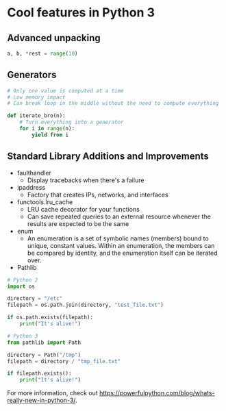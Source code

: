 # Cool features in Python 3

## Advanced unpacking

```python
a, b, *rest = range(10)
```

## Generators

```python
# Only one value is computed at a time
# Low memory impact
# Can break loop in the middle without the need to compute everything

def iterate_bro(n):
    # Turn everything into a generator
    for i in range(n):
        yield from i
```

## Standard Library Additions and Improvements

- faulthandler
    - Display tracebacks when there's a failure
- ipaddress
    - Factory that creates IPs, networks, and interfaces
- functools.lru_cache
    - LRU cache decorator for your functions
    - Can save repeated queries to an external resource whenever the results are expected to be the same
- enum
    - An enumeration is a set of symbolic names (members) bound to unique, constant values. Within an enumeration, the members can be compared by identity, and the enumeration itself can be iterated over.
- Pathlib
```python
# Python 2
import os

directory = "/etc"
filepath = os.path.join(directory, "test_file.txt")

if os.path.exists(filepath):
    print("It's alive!")

# Python 3
from pathlib import Path

directory = Path("/tmp")
filepath = directory / "tmp_file.txt"

if filepath.exists():
    print("It's alive!")
```

For more information, check out https://powerfulpython.com/blog/whats-really-new-in-python-3/. 